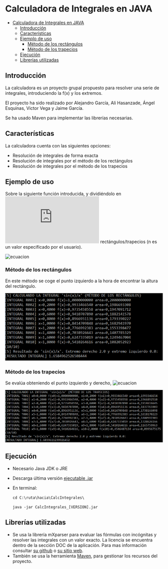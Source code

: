 # Calculadora de Integrales en JAVA

- [Calculadora de Integrales en JAVA](#calculadora-de-integrales-en-java)
  - [Introducción](#introducción)
  - [Características](#características)
  - [Ejemplo de uso](#ejemplo-de-uso)
    - [Método de los rectángulos](#método-de-los-rectángulos)
    - [Método de los trapecios](#método-de-los-trapecios)
  - [Ejecución](#ejecución)
  - [Librerías utilizadas](#librerías-utilizadas)


## Introducción

La calculadora es un proyecto grupal propuesto para resolver una serie de integrales, introduciendo la f(x) y los extremos.

El proyecto ha sido realizado por Alejandro García, Ali Hasanzade, Ángel Esquinas, Victor Vega y Jaime García.

Se ha usado Maven para implementar las librerías necesarias.


## Características

La calculadora cuenta con las siguientes opciones:
- Resolución de integrales de forma exacta
- Resolución de integrales por el método de los rectángulos
- Resolución de integrales por el método de los trapecios

## Ejemplo de uso

Sobre la siguiente función introducida, y dividiéndolo en ![ecuacion](https://latex.codecogs.com/png.latex?n=10) rectángulos/trapecios (n es un valor especificado por el usuario).

![ecuacion](https://latex.codecogs.com/png.latex?\int_{0}^{1}\frac{sen(x)}{x}dx)

### Método de los rectángulos

En este método se coge el punto izquierdo a la hora de encontrar la altura del rectángulo.

![ej1](imgs/ej1.png)

### Método de los trapecios

Se evalúa obteniendo el punto izquierdo y derecho,  ![ecuacion](https://latex.codecogs.com/png.latex?h\frac{f(x_{1})+f(x_{2})}{2})  

![ej4](imgs/ej4.png)

## Ejecución

- Necesario Java JDK o JRE
- Descarga última versión [ejecutable .jar](/releases/)
- En terminal:
  
  ```
  cd C:\ruta\hacia\CalcIntegrales\
  ```
  
  ```
  java -jar CalcIntegrales_[VERSION].jar
  ```


## Librerías utilizadas

- Se usa la librería mXparser para evaluar las fórmulas con incógnitas y resolver las integrales con un valor exacto.
La licencia se encuentra dentro de la sección DOC de la aplicación. 
Para mas información consultar [su github](https://github.com/mariuszgromada/MathParser.org-mXparser) o [su sitio web](http://mathparser.org/).
- También se usa la herramienta [Maven](https://maven.apache.org/), para gestionar los recursos del proyecto.
